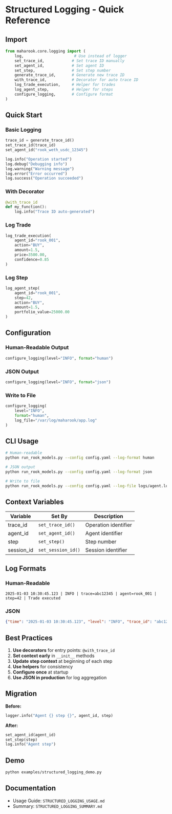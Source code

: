 # Structured Logging - Quick Reference

## Import
```python
from maharook.core.logging import (
    log,                      # Use instead of logger
    set_trace_id,            # Set trace ID manually
    set_agent_id,            # Set agent ID
    set_step,                # Set step number
    generate_trace_id,       # Generate new trace ID
    with_trace_id,           # Decorator for auto trace ID
    log_trade_execution,     # Helper for trades
    log_agent_step,          # Helper for steps
    configure_logging,       # Configure format
)
```

## Quick Start

### Basic Logging
```python
trace_id = generate_trace_id()
set_trace_id(trace_id)
set_agent_id("rook_weth_usdc_12345")

log.info("Operation started")
log.debug("Debugging info")
log.warning("Warning message")
log.error("Error occurred")
log.success("Operation succeeded")
```

### With Decorator
```python
@with_trace_id
def my_function():
    log.info("Trace ID auto-generated")
```

### Log Trade
```python
log_trade_execution(
    agent_id="rook_001",
    action="BUY",
    amount=1.5,
    price=3500.00,
    confidence=0.85
)
```

### Log Step
```python
log_agent_step(
    agent_id="rook_001",
    step=42,
    action="BUY",
    amount=1.5,
    portfolio_value=25000.00
)
```

## Configuration

### Human-Readable Output
```python
configure_logging(level="INFO", format="human")
```

### JSON Output
```python
configure_logging(level="INFO", format="json")
```

### Write to File
```python
configure_logging(
    level="INFO",
    format="human",
    log_file="/var/log/maharook/app.log"
)
```

## CLI Usage

```bash
# Human-readable
python run_rook_models.py --config config.yaml --log-format human

# JSON output
python run_rook_models.py --config config.yaml --log-format json

# Write to file
python run_rook_models.py --config config.yaml --log-file logs/agent.log
```

## Context Variables

| Variable | Set By | Description |
|----------|--------|-------------|
| trace_id | `set_trace_id()` | Operation identifier |
| agent_id | `set_agent_id()` | Agent identifier |
| step | `set_step()` | Step number |
| session_id | `set_session_id()` | Session identifier |

## Log Formats

### Human-Readable
```
2025-01-03 10:30:45.123 | INFO | trace=abc12345 | agent=rook_001 | step=42 | Trade executed
```

### JSON
```json
{"time": "2025-01-03 10:30:45.123", "level": "INFO", "trace_id": "abc12345", "agent_id": "rook_001", "step": 42, "message": "Trade executed"}
```

## Best Practices

1. **Use decorators** for entry points: `@with_trace_id`
2. **Set context early** in `__init__` methods
3. **Update step context** at beginning of each step
4. **Use helpers** for consistency
5. **Configure once** at startup
6. **Use JSON in production** for log aggregation

## Migration

**Before:**
```python
logger.info("Agent {} step {}", agent_id, step)
```

**After:**
```python
set_agent_id(agent_id)
set_step(step)
log.info("Agent step")
```

## Demo
```bash
python examples/structured_logging_demo.py
```

## Documentation
- Usage Guide: `STRUCTURED_LOGGING_USAGE.md`
- Summary: `STRUCTURED_LOGGING_SUMMARY.md`

